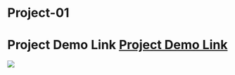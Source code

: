 # Project-01

# Project Demo Link <a href="https://sumonrst.github.io/Project-01/">Project Demo Link</a>
<img src="screencapture.png">
